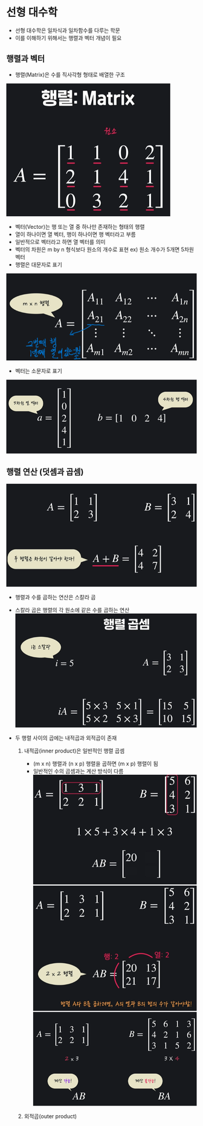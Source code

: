 # 선형 대수학

- 선형 대수학은 일차식과 일차함수를 다루는 학문  
- 이를 이해하기 위해서는 행렬과 벡터 개념이 필요  

## 행렬과 벡터


- 행렬(Matrix)은 수를 직사각형 형태로 배열한 구조 

![](/image.png/2-1.png)

 
- 벡터(Vector)는 행 또는 열 중 하나만 존재하는 형태의 행렬  
- 열이 하나이면 열 벡터, 행이 하나이면 행 벡터라고 부름  
- 일반적으로 벡터라고 하면 열 벡터를 의미  
- 벡터의 차원은 m by n 형식보다 원소의 개수로 표현  ex) 원소 개수가 5개면 5차원 벡터
- 행렬은 대문자로 표기  


![](/image.png/2-5-1.png)

- 벡터는 소문자로 표기    


![](/image.png/2-8.png)

## 행렬 연산 (덧셈과 곱셈)

![](/image.png/2-9.png)

- 행렬과 수를 곱하는 연산은 스칼라 곱  
- 스칼라 곱은 행렬의 각 원소에 같은 수를 곱하는 연산 
![](/image.png/2-10.png)
 

- 두 행렬 사이의 곱에는 내적곱과 외적곱이 존재  
  1. 내적곱(inner product)은 일반적인 행렬 곱셈  
     - (m x n) 행렬과 (n x p) 행렬을 곱하면 (m x p) 행렬이 됨  
     - 일반적인 수의 곱셈과는 계산 방식이 다름 
![](/image.png/2-11.png)
![](/image.png/2-12.png)
![](/image.png/2-13.png)

  2. 외적곱(outer product) 


 
